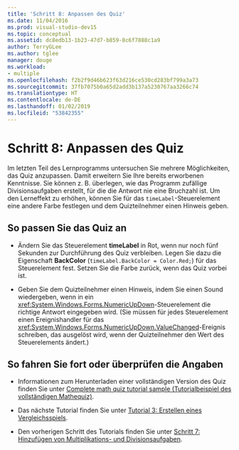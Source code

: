 ```yaml
---
title: 'Schritt 8: Anpassen des Quiz'
ms.date: 11/04/2016
ms.prod: visual-studio-dev15
ms.topic: conceptual
ms.assetid: dc8edb13-1b23-47d7-b859-8c6f7888c1a9
author: TerryGLee
ms.author: tglee
manager: douge
ms.workload:
- multiple
ms.openlocfilehash: f2b2f9d46b623f63d216ce530cd283bf799a3a73
ms.sourcegitcommit: 37fb7075b0a65d2add3b137a5230767aa3266c74
ms.translationtype: HT
ms.contentlocale: de-DE
ms.lasthandoff: 01/02/2019
ms.locfileid: "53842355"
---
```

# <a name="step-8-customize-the-quiz"></a>Schritt 8: Anpassen des Quiz
Im letzten Teil des Lernprogramms untersuchen Sie mehrere Möglichkeiten, das Quiz anzupassen. Damit erweitern Sie Ihre bereits erworbenen Kenntnisse. Sie können z. B. überlegen, wie das Programm zufällige Divisionsaufgaben erstellt, für die die Antwort nie eine Bruchzahl ist. Um den Lerneffekt zu erhöhen, können Sie für das `timeLabel`-Steuerelement eine andere Farbe festlegen und dem Quizteilnehmer einen Hinweis geben.  

## <a name="to-customize-the-quiz"></a>So passen Sie das Quiz an  

-   Ändern Sie das Steuerelement **timeLabel** in Rot, wenn nur noch fünf Sekunden zur Durchführung des Quiz verbleiben. Legen Sie dazu die Eigenschaft **BackColor** (`timeLabel.BackColor = Color.Red;`) für das Steuerelement fest. Setzen Sie die Farbe zurück, wenn das Quiz vorbei ist.  
  
-   Geben Sie dem Quizteilnehmer einen Hinweis, indem Sie einen Sound wiedergeben, wenn in ein <xref:System.Windows.Forms.NumericUpDown>-Steuerelement die richtige Antwort eingegeben wird. (Sie müssen für jedes Steuerelement einen Ereignishandler für das <xref:System.Windows.Forms.NumericUpDown.ValueChanged>-Ereignis schreiben, das ausgelöst wird, wenn der Quizteilnehmer den Wert des Steuerelements ändert.)  
  
## <a name="to-continue-or-review"></a>So fahren Sie fort oder überprüfen die Angaben  
  
-   Informationen zum Herunterladen einer vollständigen Version des Quiz finden Sie unter [Complete math quiz tutorial sample (Tutorialbeispiel des vollständigen Mathequiz)](https://code.msdn.microsoft.com/Complete-Math-Quiz-8581813c).  
  
-   Das nächste Tutorial finden Sie unter [Tutorial 3: Erstellen eines Vergleichsspiels](../ide/tutorial-3-create-a-matching-game.md).  
  
-   Den vorherigen Schritt des Tutorials finden Sie unter [Schritt 7: Hinzufügen von Multiplikations- und Divisionsaufgaben](../ide/step-7-add-multiplication-and-division-problems.md).
